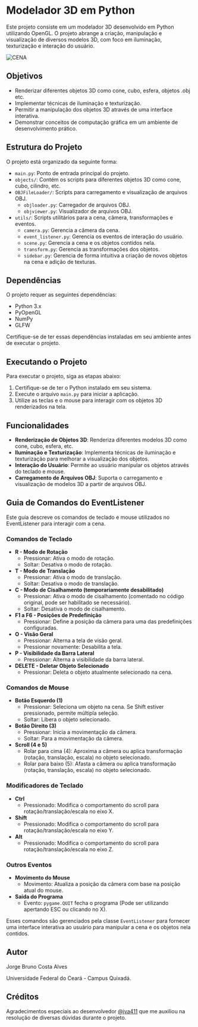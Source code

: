 
# Modelador 3D em Python

Este projeto consiste em um modelador 3D desenvolvido em Python utilizando OpenGL. O projeto abrange a criação, manipulação e visualização de diversos modelos 3D, com foco em iluminação, texturização e interação do usuário.

![CENA](https://i.imgur.com/NGvTtq0.png)

## Objetivos

- Renderizar diferentes objetos 3D como cone, cubo, esfera, objetos .obj etc.
- Implementar técnicas de iluminação e texturização.
- Permitir a manipulação dos objetos 3D através de uma interface interativa.
- Demonstrar conceitos de computação gráfica em um ambiente de desenvolvimento prático.

## Estrutura do Projeto

O projeto está organizado da seguinte forma:

- `main.py`: Ponto de entrada principal do projeto.
- `objects/`: Contém os scripts para diferentes objetos 3D como cone, cubo, cilindro, etc.
- `OBJFileLoader/`: Scripts para carregamento e visualização de arquivos OBJ.
  - `objloader.py`: Carregador de arquivos OBJ.
  - `objviewer.py`: Visualizador de arquivos OBJ.
- `utils/`: Scripts utilitários para a cena, câmera, transformações e eventos.
  - `camera.py`: Gerencia a câmera da cena.
  - `event_listener.py`: Gerencia os eventos de interação do usuário.
  - `scene.py`: Gerencia a cena e os objetos contidos nela.
  - `transform.py`: Gerencia as transformações dos objetos.
  - `sidebar.py`: Gerencia de forma intuitiva a criação de novos objetos na cena e adição de texturas.

## Dependências

O projeto requer as seguintes dependências:

- Python 3.x
- PyOpenGL
- NumPy
- GLFW

Certifique-se de ter essas dependências instaladas em seu ambiente antes de executar o projeto.

## Executando o Projeto

Para executar o projeto, siga as etapas abaixo:

1. Certifique-se de ter o Python instalado em seu sistema.
2. Execute o arquivo `main.py` para iniciar a aplicação.
3. Utilize as teclas e o mouse para interagir com os objetos 3D renderizados na tela.

## Funcionalidades

- **Renderização de Objetos 3D**: Renderiza diferentes modelos 3D como cone, cubo, esfera, etc.
- **Iluminação e Texturização**: Implementa técnicas de iluminação e texturização para melhorar a visualização dos objetos.
- **Interação do Usuário**: Permite ao usuário manipular os objetos através do teclado e mouse.
- **Carregamento de Arquivos OBJ**: Suporta o carregamento e visualização de modelos 3D a partir de arquivos OBJ.

## Guia de Comandos do EventListener

Este guia descreve os comandos de teclado e mouse utilizados no EventListener para interagir com a cena.

### Comandos de Teclado

- **R - Modo de Rotação**
  - Pressionar: Ativa o modo de rotação.
  - Soltar: Desativa o modo de rotação.
- **T - Modo de Translação**
  - Pressionar: Ativa o modo de translação.
  - Soltar: Desativa o modo de translação.
- **C - Modo de Cisalhamento (temporariamente desabilitado)**
  - Pressionar: Ativa o modo de cisalhamento (comentado no código original, pode ser habilitado se necessário).
  - Soltar: Desativa o modo de cisalhamento.
- **F1 a F6 - Posições de Predefinição**
  - Pressionar: Define a posição da câmera para uma das predefinições configuradas.
- **O - Visão Geral**
  - Pressionar: Alterna a tela de visão geral.
  - Pressionar novamente: Desabilita a tela.
- **P - Visibilidade da Barra Lateral**
  - Pressionar: Alterna a visibilidade da barra lateral.
- **DELETE - Deletar Objeto Selecionado**
  - Pressionar: Deleta o objeto atualmente selecionado na cena.

### Comandos de Mouse

- **Botão Esquerdo (1)**
  - Pressionar: Seleciona um objeto na cena. Se Shift estiver pressionado, permite múltipla seleção.
  - Soltar: Libera o objeto selecionado.
- **Botão Direito (3)**
  - Pressionar: Inicia a movimentação da câmera.
  - Soltar: Para a movimentação da câmera.
- **Scroll (4 e 5)**
  - Rolar para cima (4): Aproxima a câmera ou aplica transformação (rotação, translação, escala) no objeto selecionado.
  - Rolar para baixo (5): Afasta a câmera ou aplica transformação (rotação, translação, escala) no objeto selecionado.

### Modificadores de Teclado

- **Ctrl**
  - Pressionado: Modifica o comportamento do scroll para rotação/translação/escala no eixo X.
- **Shift**
  - Pressionado: Modifica o comportamento do scroll para rotação/translação/escala no eixo Y.
- **Alt**
  - Pressionado: Modifica o comportamento do scroll para rotação/translação/escala no eixo Z.

### Outros Eventos

- **Movimento do Mouse**
  - Movimento: Atualiza a posição da câmera com base na posição atual do mouse.
- **Saída do Programa**
  - Evento: `pygame.QUIT` fecha o programa (Pode ser utilizando apertando ESC ou clicando no X).

Esses comandos são gerenciados pela classe `EventListener` para fornecer uma interface interativa ao usuário para manipular a cena e os objetos nela contidos.

## Autor

Jorge Bruno Costa Alves

Universidade Federal do Ceará - Campus Quixadá.

## Créditos

Agradecimentos especiais ao desenvolvedor [@jva411](https://github.com/jva411) que me auxiliou na resolução de diversas dúvidas durante o projeto.
